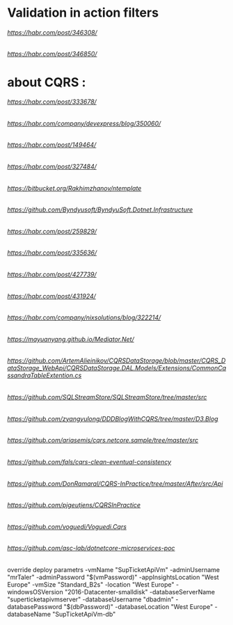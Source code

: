 # Validation in action filters 
###### https://habr.com/post/346308/ 
###### https://habr.com/post/346850/

# about CQRS :
###### https://habr.com/post/333678/
###### https://habr.com/company/devexpress/blog/350060/
###### https://habr.com/post/149464/
###### https://habr.com/post/327484/

###### https://bitbucket.org/Rakhimzhanov/ntemplate
###### https://github.com/Byndyusoft/ByndyuSoft.Dotnet.Infrastructure
###### https://habr.com/post/259829/
###### https://habr.com/post/335636/
###### https://habr.com/post/427739/
###### https://habr.com/post/431924/
###### https://habr.com/company/nixsolutions/blog/322214/

###### https://mayuanyang.github.io/Mediator.Net/
###### https://github.com/ArtemAlieinikov/CQRSDataStorage/blob/master/CQRS_DataStorage_WebApi/CQRSDataStorage.DAL.Models/Extensions/CommonCassandraTableExtention.cs
###### https://github.com/SQLStreamStore/SQLStreamStore/tree/master/src
###### https://github.com/zyangyulong/DDDBlogWithCQRS/tree/master/D3.Blog
###### https://github.com/ariasemis/cqrs.netcore.sample/tree/master/src
###### https://github.com/fals/cqrs-clean-eventual-consistency
###### https://github.com/DonRamaral/CQRS-InPractice/tree/master/After/src/Api
###### https://github.com/pjgeutjens/CQRSInPractice
###### https://github.com/voguedi/Voguedi.Cqrs
###### 
###### https://github.com/asc-lab/dotnetcore-microservices-poc
###### 
###### 
override deploy parametrs 
-vmName "SupTicketApiVm"
-adminUsername "mrTaler"
-adminPassword "$(vmPassword)" 
-appInsightsLocation "West Europe"
-vmSize "Standard_B2s" 
-location "West Europe"
-windowsOSVersion "2016-Datacenter-smalldisk" 
-databaseServerName "superticketapivmserver"
-databaseUsername "dbadmin" 
-databasePassword "$(dbPassword)"
-databaseLocation "West Europe" 
-databaseName "SupTicketApiVm-db"
